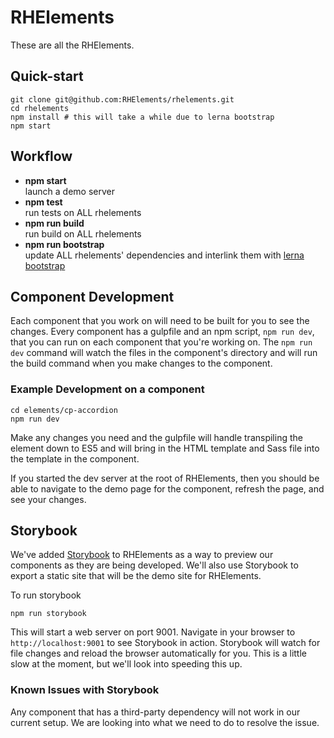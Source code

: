 # RHElements

These are all the RHElements.

## Quick-start

    git clone git@github.com:RHElements/rhelements.git
    cd rhelements
    npm install # this will take a while due to lerna bootstrap
    npm start

## Workflow

 - **npm start** <br> launch a demo server
 - **npm test** <br> run tests on ALL rhelements
 - **npm run build** <br> run build on ALL rhelements
 - **npm run bootstrap** <br> update ALL rhelements' dependencies and interlink them with [lerna bootstrap][lerna-bs]

[lerna]: https://github.com/lerna/lerna
[lerna-bs]: https://github.com/lerna/lerna#bootstrap

## Component Development

Each component that you work on will need to be built for you to see the changes. Every component has a gulpfile and an npm script, `npm run dev`, that you can run on each component that you're working on. The `npm run dev` command will watch the files in the component's directory and will run the build command when you make changes to the component.

### Example Development on a component

```
cd elements/cp-accordion
npm run dev
```

Make any changes you need and the gulpfile will handle transpiling the element down to ES5 and will bring in the HTML template and Sass file into the template in the component.

If you started the dev server at the root of RHElements, then you should be able to navigate to the demo page for the component, refresh the page, and see your changes.

## Storybook

We've added [Storybook](https://storybook.js.org/) to RHElements as a way to preview our components as they are being developed. We'll also use Storybook to export a static site that will be the demo site for RHElements.

To run storybook

```
npm run storybook
```

This will start a web server on port 9001. Navigate in your browser to `http://localhost:9001` to see Storybook in action. Storybook will watch for file changes and reload the browser automatically for you. This is a little slow at the moment, but we'll look into speeding this up.

### Known Issues with Storybook

Any component that has a third-party dependency will not work in our current setup. We are looking into what we need to do to resolve the issue.
